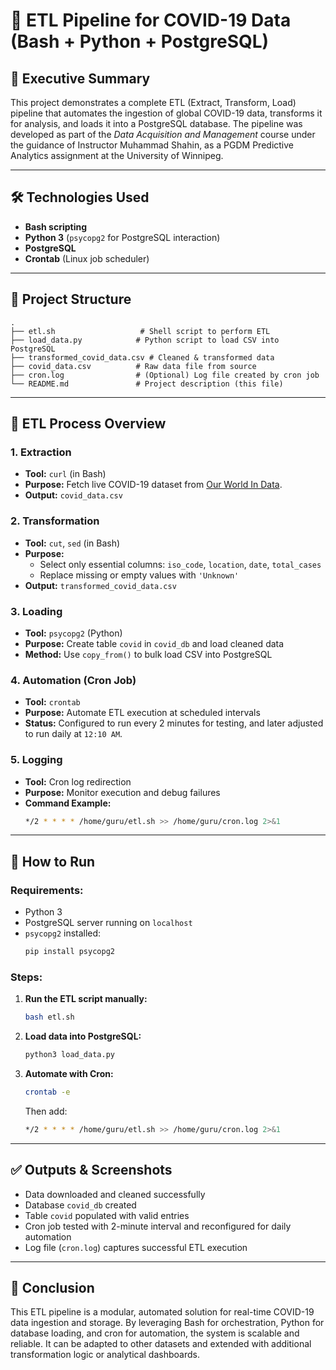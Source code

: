 
# 🧪 ETL Pipeline for COVID-19 Data (Bash + Python + PostgreSQL)

## 📘 Executive Summary

This project demonstrates a complete ETL (Extract, Transform, Load) pipeline that automates the ingestion of global COVID-19 data, transforms it for analysis, and loads it into a PostgreSQL database. The pipeline was developed as part of the *Data Acquisition and Management* course under the guidance of Instructor Muhammad Shahin, as a PGDM Predictive Analytics assignment at the University of Winnipeg.

---

## 🛠️ Technologies Used

- **Bash scripting**
- **Python 3** (`psycopg2` for PostgreSQL interaction)
- **PostgreSQL**
- **Crontab** (Linux job scheduler)

---

## 📂 Project Structure

```
.
├── etl.sh                   # Shell script to perform ETL
├── load_data.py            # Python script to load CSV into PostgreSQL
├── transformed_covid_data.csv # Cleaned & transformed data
├── covid_data.csv          # Raw data file from source
├── cron.log                # (Optional) Log file created by cron job
└── README.md               # Project description (this file)
```

---

## 🔄 ETL Process Overview

### 1. **Extraction**  
- **Tool:** `curl` (in Bash)
- **Purpose:** Fetch live COVID-19 dataset from [Our World In Data](https://github.com/owid/covid-19-data).
- **Output:** `covid_data.csv`

### 2. **Transformation**
- **Tool:** `cut`, `sed` (in Bash)
- **Purpose:**
  - Select only essential columns: `iso_code`, `location`, `date`, `total_cases`
  - Replace missing or empty values with `'Unknown'`
- **Output:** `transformed_covid_data.csv`

### 3. **Loading**
- **Tool:** `psycopg2` (Python)
- **Purpose:** Create table `covid` in `covid_db` and load cleaned data
- **Method:** Use `copy_from()` to bulk load CSV into PostgreSQL

### 4. **Automation (Cron Job)**
- **Tool:** `crontab`
- **Purpose:** Automate ETL execution at scheduled intervals
- **Status:** Configured to run every 2 minutes for testing, and later adjusted to run daily at `12:10 AM`.

### 5. **Logging**
- **Tool:** Cron log redirection
- **Purpose:** Monitor execution and debug failures
- **Command Example:**
  ```bash
  */2 * * * * /home/guru/etl.sh >> /home/guru/cron.log 2>&1
  ```

---

## 🚀 How to Run

### Requirements:
- Python 3
- PostgreSQL server running on `localhost`
- `psycopg2` installed:
  ```bash
  pip install psycopg2
  ```

### Steps:

1. **Run the ETL script manually:**
   ```bash
   bash etl.sh
   ```

2. **Load data into PostgreSQL:**
   ```bash
   python3 load_data.py
   ```

3. **Automate with Cron:**
   ```bash
   crontab -e
   ```

   Then add:
   ```bash
   */2 * * * * /home/guru/etl.sh >> /home/guru/cron.log 2>&1
   ```

---

## ✅ Outputs & Screenshots

- Data downloaded and cleaned successfully
- Database `covid_db` created
- Table `covid` populated with valid entries
- Cron job tested with 2-minute interval and reconfigured for daily automation
- Log file (`cron.log`) captures successful ETL execution

---

## 🧩 Conclusion

This ETL pipeline is a modular, automated solution for real-time COVID-19 data ingestion and storage. By leveraging Bash for orchestration, Python for database loading, and cron for automation, the system is scalable and reliable. It can be adapted to other datasets and extended with additional transformation logic or analytical dashboards.
